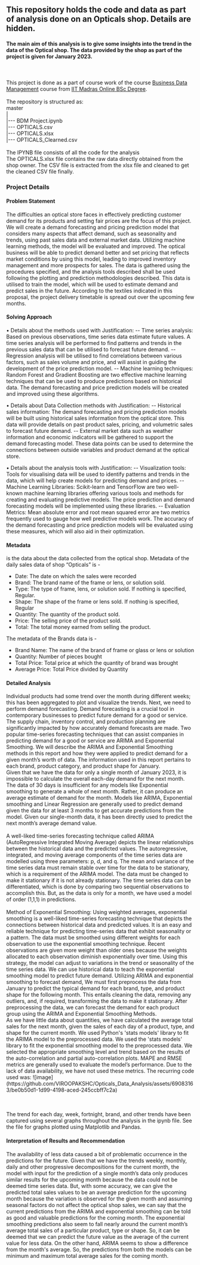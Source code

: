 ## This repository holds the code and data as part of analysis done on an Opticals shop. Details are hidden. 

#### The main aim of this analysis is to give some insights into the trend in the data of the Optical shop. The data provided by the shop as part of the project is given for January 2023.
<br><br>
This project is done as a part of course work of the course <a href="https://study.iitm.ac.in/ds/course_pages/BSMS2001.html">Business Data Management</a> course  from <a href="https://study.iitm.ac.in/ds/index.html">IIT Madras Online BSc Degree</a>.
<br><br>
The repository is structured as:<br>
  master<br>
    |<br>
    |--- BDM Project.ipynb <br>
    |--- OPTICALS.csv <br>
    |--- OPTICALS.xlsx <br>
    |--- OPTICALS_Clearned.csv <br>
<br>
The IPYNB file consists of all the code for the analysis <br>
The OPTICALS.xlsx file contains the raw data directly obtained from the shop owner. The CSV file is extracted from the xlsx file and cleaned to get the cleaned CSV file finally.<br>
<h3>Project Details</h3>
<h4>Problem Statement</h4>
<p>The difficulties an optical store faces in effectively predicting customer demand for its products and setting fair prices are the focus of this project. We will create a demand forecasting and pricing prediction model that considers many aspects that affect demand, such as seasonality and trends, using past sales data and external market data. Utilizing machine learning methods, the model will be evaluated and improved. The optical business will be able to predict demand better and set pricing that reflects market conditions by using this model, leading to improved inventory management and more prospects for sales. The data is gathered using the procedures specified, and the analysis tools described shall be used following the plotting and prediction methodologies described. This data is utilised to train the model, which will be used to estimate demand and predict sales in the future. According to the textiles indicated in this proposal, the project delivery timetable is spread out over the upcoming few months.</p>
<h4>Solving Approach</h4><p>
  <p>•	Details about the methods used with Justification:
  -- Time series analysis: Based on previous observations, time series data estimate future values. A time series analysis will be performed to find patterns and trends in the previous sales data that can be utilised to forecast future demand.
  -- Regression analysis will be utilised to find correlations between various factors, such as sales volume and price, and will assist in guiding the development of the price prediction model.
  -- Machine learning techniques: Random Forest and Gradient Boosting are two effective machine learning techniques that can be used to produce predictions based on historical data. The demand forecasting and price prediction models will be created and improved using these algorithms.</p>
<p>•	Details about Data Collection methods with Justification:
  -- Historical sales information: The demand forecasting and pricing prediction models will be built using historical sales information from the optical store. This data will provide details on past product sales, pricing, and volumetric sales to forecast future demand.
  -- External market data such as weather information and economic indicators will be gathered to support the demand forecasting model. These data points can be used to determine the connections between outside variables and product demand at the optical store.</p>
<p>•	Details about the analysis tools with Justification:  
  -- Visualization tools: Tools for visualising data will be used to identify patterns and trends in the data, which will help create models for predicting demand and prices.
  -- Machine Learning Libraries: Scikit-learn and TensorFlow are two well-known machine learning libraries offering various tools and methods for creating and evaluating predictive models. The price prediction and demand forecasting models will be implemented using these libraries.
  -- Evaluation Metrics: Mean absolute error and root mean squared error are two metrics frequently used to gauge how well predictive models work. The accuracy of the demand forecasting and price prediction models will be evaluated using these measures, which will also aid in their optimization.</p>
</p>

<h4>Metadata</h4> 
<p>is the data about the data collected from the optical shop.
Metadata of the daily sales data of shop “Opticals” is -
<ul>
<li>Date: The date on which the sales were recorded</li>
<li>Brand: The brand name of the frame or lens, or solution sold.</li>
<li>Type: The type of frame, lens, or solution sold. If nothing is specified, Regular.</li>
<li>Shape: The shape of the frame or lens sold. If nothing is specified, Regular</li>
<li>Quantity: The quantity of the product sold.</li>
<li>Price: The selling price of the product sold.</li>
<li>Total: The total money earned from selling the product.</li></ul>
The metadata of the Brands data is -
<ul>
<li>Brand Name: The name of the brand of frame or glass or lens or solution</li>
<li>Quantity: Number of pieces bought</li>
<li>Total Price: Total price at which the quantity of brand was brought</li>
<li>Average Price: Total Price divided by Quantity</li></p>
</ul>

<h4>Detailed Analysis </h4>
<p>Individual products had some trend over the month during different weeks; this has been
aggregated to plot and visualize the trends. Next, we need to perform demand forecasting.
Demand forecasting is a crucial tool in contemporary businesses to predict future demand for a good or service. The supply chain, inventory control, and production planning are significantly impacted by how accurately demand forecasts are made. Two popular
time-series forecasting techniques that can assist companies in predicting demand for a
good or service are ARIMA and Exponential Smoothing. We will describe the ARIMA and
Exponential Smoothing methods in this report and how they were applied to predict
demand for a given month’s worth of data. The information used in this report pertains to
each brand, product category, and product shape for January.<br>
Given that we have the data for only a single month of January 2023, it is impossible to calculate
the overall each-day demand for the next month. The data of 30 days is insufficient for any
models like Exponential smoothing to generate a whole of next month. Rather, it can produce
an average estimate of demand for the month. Models like ARIMA, Exponential smoothing
and Linear Regression are generally used to predict demand given the data for at least 3
months to get accurate predictions from the model. Given our single-month data, it
has been directly used to predict the next month’s average demand value.<br><br>
A well-liked time-series forecasting technique called ARIMA (AutoRegressive Integrated
Moving Average) depicts the linear relationships between the historical data and the
predicted values. The autoregressive, integrated, and moving average components of the
time series data are modelled using three parameters: p, d, and q. The mean and variance of
the time series data must remain stable over time for the data to be stationary,
which is a requirement of the ARIMA model. The data must be changed to make it stationary
if it is not already stationary. The time series data can be differentiated, which is done by
comparing two sequential observations to accomplish this. But, as the data is only
for a month, we have used a model of order (1,1,1) in predictions.<br><br>
Method of Exponential Smoothing: Using weighted averages, exponential smoothing is a
well-liked time-series forecasting technique that depicts the connections between historical
data and predicted values. It is an easy and reliable technique for predicting time-series data
that exhibit seasonality or a pattern. The data must be smoothed using different weights for
each observation to use the exponential smoothing technique. Recent observations
are given more weight than older ones because the weights allocated to each observation
diminish exponentially over time. Using this strategy, the model can adjust to
variations in the trend or seasonality of the time series data.
We can use historical data to teach the exponential smoothing model to predict future
demand. Utilizing ARIMA and exponential smoothing to forecast demand, We must first
preprocess the data from January to predict the typical demand for each
brand, type, and product shape for the following month. This entails cleaning the
data, removing any outliers, and, if required, transforming the data to make it stationary.
After preprocessing the data, we can forecast the demand for each product group using the
ARIMA and Exponential Smoothing Methods. <br>
As we have little data about quantities, we have calculated the average total sales for
the next month, given the sales of each day of a product, type, and shape for the current month.
We used Python's 'stats models' library to fit the ARIMA model to the preprocessed
data. We used the 'stats models' library to fit the exponential smoothing model to the
preprocessed data. We selected the appropriate smoothing level and trend based on the
results of the auto-correlation and partial auto-correlation plots. MAPE and RMSE
metrics are generally used to evaluate the model’s performance. Due to the lack of data availability, we
have not used these metrics.
The recurring code used was:
  ![image](https://github.com/VIROOPAKSHC/Opticals_Data_Analysis/assets/69083163/be0b50d1-1d99-4198-aced-245ccbff7c2a)

<br><br>
The trend for each day, week, fortnight, brand, and other trends have been captured using several graphs throughout the analysis in the ipynb file. See the file for graphs plotted using Matplotlib and Pandas. 
</p>
<h4>Interpretation of Results and Recommendation</h4> <p>
The availability of less data caused a bit of problematic occurrence in the
predictions for the future. Given that we have the trends weekly, monthly, daily and other
progressive decompositions for the current month, the model with input for the prediction of
a single month’s data only produces similar results for the upcoming month because the
data could not be deemed time series data. But, with some accuracy, we can give the
predicted total sales values to be an average prediction for the upcoming month because the
variation is observed for the given month and assuming seasonal factors do not affect the
optical shop sales, we can say that the current predictions from the ARIMA and exponential
smoothing can be told as good and valuable predictions for the coming month. The exponential smoothing predictions also seem to fall nearly around the current month’s average
total sales of a particular product, type or shape. So, it can be deemed that we can predict the future value as the average of the current value for less data. On the
other hand, ARIMA seems to show a difference from the month's average. So, the predictions
from both the models can be minimum and maximum total average sales for the coming
month. 
</p>
